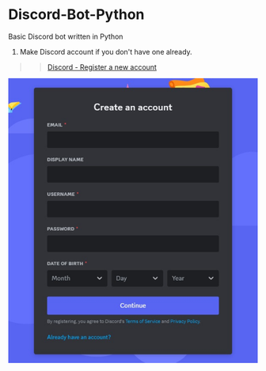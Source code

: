 # Discord-Bot-Python
 Basic Discord bot written in Python
1. Make Discord account if you don't have one already.
<!-- links -->
>> [Discord - Register a new account](discord.com/register)
<!--Images-->
![Discord - Register a new account](Discord-Register_a_new_account.jpg)
